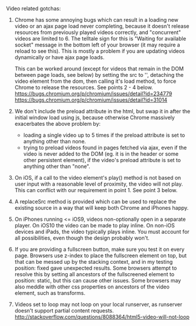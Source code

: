Video related gotchas:

1. Chrome has some annoying bugs which can result in a loading new video or an
   ajax page load never completing, because it doesn't release resources from
   previously played videos correctly, and "concurrent" videos are limited
   to 6. The telltale sign for this is "Waiting for available socket" message
   in the bottom left of your browser (it may require a reload to see this).
   This is mostly a problem if you are updating videos dynamically or have ajax
   page loads.

   This can be worked around (except for videos that remain in the DOM between
   page loads, see below) by setting the src to '', detaching the video element
   from the dom, then calling it's load method, to force Chrome to release the
   resources. See points 2 - 4 below.
   https://bugs.chromium.org/p/chromium/issues/detail?id=234779
   https://bugs.chromium.org/p/chromium/issues/detail?id=31014

2. We don't include the preload attribute in the html, but swap it in after the
   initial window load using js, because otherwise Chrome massively exacerbates
   the above problem by:
   - loading a single video up to 5 times if the preload attribute is set to
     anything other than none.
   - trying to preload videos found in pages fetched via ajax, even if the
     video is never added to the DOM (eg. it is in the header or some other
     persistent element), if the video's preload attribute is set to anything
     other than "none".

3. On iOS, if a call to the video element's play() method is not
   based on user input with a reasonable level of proximity, the video
   will not play. This can conflict with our requirement in point 1. See
   point 3 below.

4. A replaceSrc method is provided which can be used to replace the
   existing source in a way that will keep both Chrome and iPhones happy.

5. On iPhones running <= iOS9, videos non-optionally open in a
   separate player. On iOS10 the video can be made to play inline. On
   non-iOS devices and iPads, the video typically plays inline. You must
   account for all possibilities, even though the design probably won't.

6. If you are providing a fullscreen button, make sure you test it on every
   page. Browsers use z-index to place the fullscreen element on top, but
   that can be messed up by the stacking context, and in my testing
   position: fixed gave unexpected results. Some browsers attempt to
   resolve this by setting all ancestors of the fullscreened element to
   position: static, but this can cause other issues. Some browsers may also
   meddle with other css properties on ancestors of the video element, such as
   transforms.

7. Videos set to loop may not loop on your local runserver, as runserver
   doesn't support partial content requests.
   http://stackoverflow.com/questions/8088364/html5-video-will-not-loop
